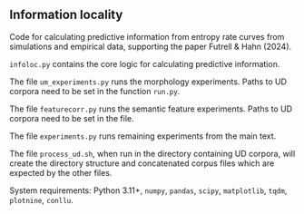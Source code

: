 Information locality
--

Code for calculating predictive information from entropy rate curves from simulations and empirical data, supporting the paper Futrell \& Hahn (2024).

`infoloc.py` contains the core logic for calculating predictive information. 

The file `um_experiments.py` runs the morphology experiments. Paths to UD corpora need to be set in the function `run.py`. 

The file `featurecorr.py` runs the semantic feature experiments. Paths to UD corpora need to be set in the file.

The file `experiments.py` runs remaining experiments from the main text.

The file `process_ud.sh`, when run in the directory containing UD corpora, will create the directory structure and concatenated corpus files which are expected by the other files.

System requirements: Python 3.11+, `numpy`, `pandas`, `scipy`, `matplotlib`, `tqdm`, `plotnine`, `conllu`. 
